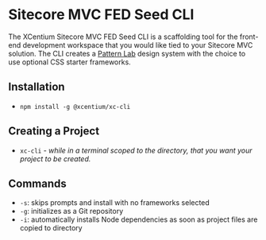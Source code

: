 # Sitecore MVC FED Seed CLI
The XCentium Sitecore MVC FED Seed CLI is a scaffolding tool for the front-end development workspace that you would like tied to your Sitecore MVC solution. The CLI creates a [Pattern Lab](https://patternlab.io/) design system with the choice to use optional CSS starter frameworks.

## Installation

- `npm install -g @xcentium/xc-cli`

## Creating a Project
- `xc-cli` - *while in a terminal scoped to the directory, that you want your project to be created.*

## Commands
- `-s`: skips prompts and install with no frameworks selected
- `-g`: initializes as a Git repository
- `-i`: automatically installs Node dependencies as soon as project files are copied to directory
